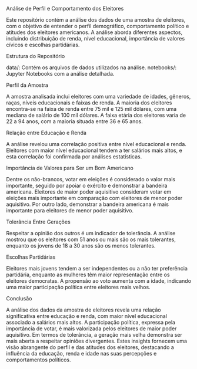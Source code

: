 Análise de Perfil e Comportamento dos Eleitores

Este repositório contém a análise dos dados de uma amostra de eleitores, com o objetivo de entender o perfil demográfico, comportamento político e atitudes dos eleitores americanos. A análise aborda diferentes aspectos, incluindo distribuição de renda, nível educacional, importância de valores cívicos e escolhas partidárias.

Estrutura do Repositório

data/: Contém os arquivos de dados utilizados na análise.
notebooks/: Jupyter Notebooks com a análise detalhada.

Perfil da Amostra

A amostra analisada inclui eleitores com uma variedade de idades, gêneros, raças, níveis educacionais e faixas de renda. A maioria dos eleitores encontra-se na faixa de renda entre 75 mil e 125 mil dólares, com uma mediana de salário de 100 mil dólares. A faixa etária dos eleitores varia de 22 a 94 anos, com a maioria situada entre 36 e 65 anos.

Relação entre Educação e Renda

A análise revelou uma correlação positiva entre nível educacional e renda. Eleitores com maior nível educacional tendem a ter salários mais altos, e esta correlação foi confirmada por análises estatísticas.

Importância de Valores para Ser um Bom Americano

Dentre os não-brancos, votar em eleições é considerado o valor mais importante, seguido por apoiar o exército e demonstrar a bandeira americana. Eleitores de maior poder aquisitivo consideram votar em eleições mais importante em comparação com eleitores de menor poder aquisitivo. Por outro lado, demonstrar a bandeira americana é mais importante para eleitores de menor poder aquisitivo.

Tolerância Entre Gerações

Respeitar a opinião dos outros é um indicador de tolerância. A análise mostrou que os eleitores com 51 anos ou mais são os mais tolerantes, enquanto os jovens de 18 a 30 anos são os menos tolerantes.

Escolhas Partidárias

Eleitores mais jovens tendem a ser independentes ou a não ter preferência partidária, enquanto as mulheres têm maior representação entre os eleitores democratas. A propensão ao voto aumenta com a idade, indicando uma maior participação política entre eleitores mais velhos.

Conclusão

A análise dos dados da amostra de eleitores revela uma relação significativa entre educação e renda, com maior nível educacional associado a salários mais altos. A participação política, expressa pela importância de votar, é mais valorizada pelos eleitores de maior poder aquisitivo. Em termos de tolerância, a geração mais velha demonstra ser mais aberta a respeitar opiniões divergentes. Estes insights fornecem uma visão abrangente do perfil e das atitudes dos eleitores, destacando a influência da educação, renda e idade nas suas percepções e comportamentos políticos.
